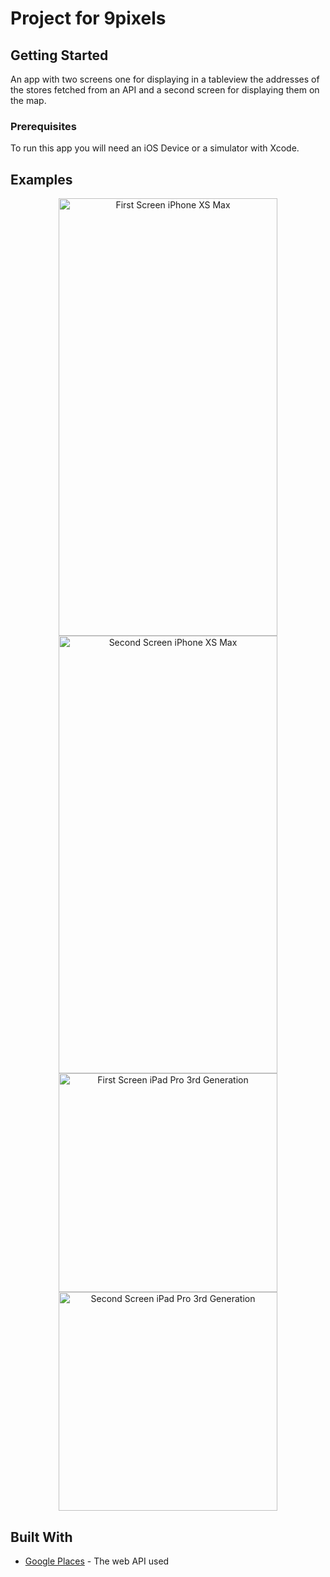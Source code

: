 # Project for 9pixels

## Getting Started

An app with two screens one for displaying in a tableview the addresses of the stores fetched from an API and a second screen for 
displaying them on the map.

### Prerequisites

To run this app you will need an iOS Device or a simulator with Xcode.


## Examples



<p align="center">
  <img src="https://i.imgur.com/GD44qvT.png" width="350" height="700"title="First Screen iPhone XS Max">
  <img src="https://i.imgur.com/xHnH5mc.png" width="350" height="700" title="Second Screen iPhone XS Max">
 <br>
  <img src="https://i.imgur.com/qjAQySh.png" width="350" title="First Screen iPad Pro 3rd Generation">
  <img src="https://i.imgur.com/9Cn1F1z.png" width="350" title="Second Screen iPad Pro 3rd Generation">
</p>

## Built With

* [Google Places](https://developers.google.com/places/web-service/intro) - The web API used


